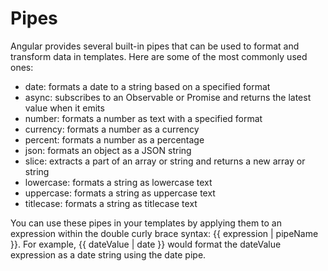 # Pipes

Angular provides several built-in pipes that can be used to format and transform data in templates. Here are some of the most commonly used ones:

- date: formats a date to a string based on a specified format
- async: subscribes to an Observable or Promise and returns the latest value when it emits
- number: formats a number as text with a specified format
- currency: formats a number as a currency
- percent: formats a number as a percentage
- json: formats an object as a JSON string
- slice: extracts a part of an array or string and returns a new array or string
- lowercase: formats a string as lowercase text
- uppercase: formats a string as uppercase text
- titlecase: formats a string as titlecase text

You can use these pipes in your templates by applying them to an expression within the double curly brace syntax: {{ expression | pipeName }}. For example, {{ dateValue | date }} would format the dateValue expression as a date string using the date pipe.